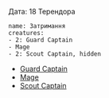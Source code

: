 Дата: 18 Терендора

```encounter 
name: Затримання
creatures: 
- 2: Guard Captain
- Mage
- 2: Scout Captain, hidden
```
- [Guard Captain](https://www.dndbeyond.com/monsters/5195064-guard-captain)
- [Mage](https://www.dndbeyond.com/monsters/4831023-mage)
- [Scout Captain](https://www.dndbeyond.com/monsters/5195197-scout-captain)